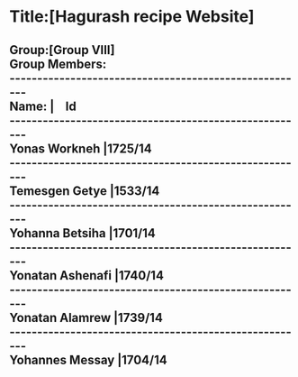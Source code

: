 # Title:[Hagurash recipe Website]<br>
Group:[Group VIII]<br>
Group Members:<br>
------------------------------------------------------<br>
Name:                             | &nbsp;&nbsp;&nbsp;Id <br>
------------------------------------------------------<br>
Yonas Workneh                     |1725/14<br>
------------------------------------------------------<br>
Temesgen Getye                    |1533/14 <br>
------------------------------------------------------<br>
Yohanna Betsiha                   |1701/14<br>
------------------------------------------------------<br>
Yonatan Ashenafi                  |1740/14<br>
------------------------------------------------------<br>
Yonatan Alamrew                   |1739/14<br>
------------------------------------------------------<br>
Yohannes Messay                   |1704/14
------------------------------------------------------
